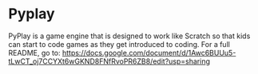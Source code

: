 # Pyplay
PyPlay is a game engine that is designed to work like Scratch so that kids can start to code games as they get introduced to coding.
For a full README, go to: https://docs.google.com/document/d/1Awc6BUUu5-tLwCT_oj7CCYXt6wGKND8FNfRvoPR6ZB8/edit?usp=sharing
